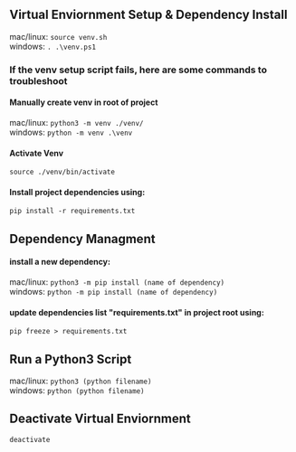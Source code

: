 ## Virtual Enviornment Setup & Dependency Install

mac/linux: ```source venv.sh``` <br>
windows: ```. .\venv.ps1```

### If the venv setup script fails, here are some commands to troubleshoot

#### Manually create venv in root of project
mac/linux: ```python3 -m venv ./venv/``` <br>
windows: ```python -m venv .\venv```

#### Activate Venv
```source ./venv/bin/activate```

#### Install project dependencies using:
```pip install -r requirements.txt```

## Dependency Managment

#### install a new dependency:
mac/linux: ```python3 -m pip install (name of dependency)``` <br>
windows: ```python -m pip install (name of dependency)```

#### update dependencies list "requirements.txt" in project root using:
```pip freeze > requirements.txt```

## Run a Python3 Script
mac/linux: ```python3 (python filename)``` <br>
windows: ```python (python filename)```

## Deactivate Virtual Enviornment
```deactivate```